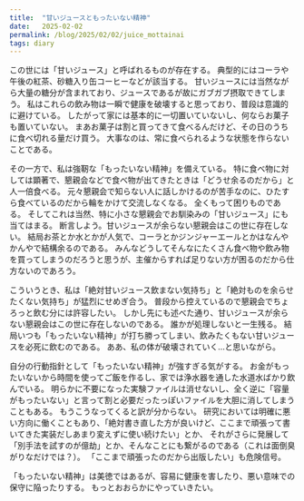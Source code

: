```yaml
---
title:  "甘いジュースともったいない精神"
date:   2025-02-02
permalink: /blog/2025/02/02/juice_mottainai
tags: diary
---
```


この世には「甘いジュース」と呼ばれるものが存在する。
典型的にはコーラや午後の紅茶、砂糖入り缶コーヒーなどが該当する。
甘いジュースには当然ながら大量の糖分が含まれており、ジュースであるが故にガブガブ摂取できてしまう。
私はこれらの飲み物は一瞬で健康を破壊すると思っており、普段は意識的に避けている。
したがって家には基本的に一切置いていないし、何ならお菓子も置いていない。
まあお菓子は割と買ってきて食べるんだけど、その日のうちに食べ切れる量だけ買う。
大事なのは、常に食べられるような状態を作らないことである。

その一方で、私は強靭な「もったいない精神」を備えている。
特に食べ物に対しては顕著で、懇親会などで食べ物が出てきたときは「どうせ余るのだから」と人一倍食べる。
元々懇親会で知らない人に話しかけるのが苦手なのに、ひたすら食べているのだから輪をかけて交流しなくなる。
全くもって困りものである。
そしてこれは当然、特に小さな懇親会でお馴染みの「甘いジュース」にも当てはまる。
断言しよう。甘いジュースが余らない懇親会はこの世に存在しない。
結局お茶とか水とかが人気で、コーラとかジンジャーエールとかはなんやかんやで結構余るのである。
みんなどうしてそんなにたくさん食べ物や飲み物を買ってしまうのだろうと思うが、主催からすれば足りない方が困るのだから仕方ないのであろう。

こういうとき、私は「絶対甘いジュース飲まない気持ち」と「絶対ものを余らせたくない気持ち」が猛烈にせめぎ合う。
普段から控えているので懇親会でちょろっと飲む分には許容したい。
しかし先にも述べた通り、甘いジュースが余らない懇親会はこの世に存在しないのである。
誰かが処理しないと一生残る。
結局いつも「もったいない精神」が打ち勝ってしまい、飲みたくもない甘いジュースを必死に飲むのである。
ああ、私の体が破壊されていく…と思いながら。

自分の行動指針として「もったいない精神」が強すぎる気がする。
お金がもったいないから時間を使ってご飯を作るし、家では浄水器を通した水道水ばかり飲んでいる。
明らかに不要になった実験ファイルは消せないし、全く逆に「容量がもったいない」と言って割と必要だったっぽいファイルを大胆に消してしまうこともある。
もうこうなってくると訳が分からない。
研究においては明確に悪い方向に働くこともあり、「絶対書き直した方が良いけど、ここまで頑張って書いてきた実装だしあまり変えずに使い続けたい」とか、
それがさらに発展して「別手法を試すのが億劫」とか、そんなことにも繋がるのである（これは面倒臭がりなだけでは？）。
「ここまで頑張ったのだから出版したい」も危険信号。

「もったいない精神」は美徳ではあるが、容易に健康を害したり、悪い意味での保守に陥ったりする。
もっとおおらかにやっていきたい。
